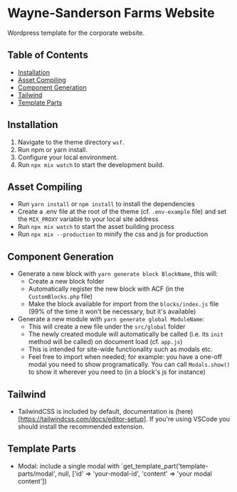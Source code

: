 # Wayne-Sanderson Farms Website

Wordpress template for the corporate website.

## Table of Contents

- [Installation](#installation)
- [Asset Compiling](#asset-compiling)
- [Component Generation](#component-generation)
- [Tailwind](#tailwind)
- [Template Parts](#template-parts)

## Installation

1. Navigate to the theme directory `wsf`.
2. Run npm or yarn install.
3. Configure your local environment.
4. Run `npx mix watch` to start the development build.

## Asset Compiling

-   Run `yarn install` or `npm install` to install the dependencies
-   Create a .env file at the root of the theme (cf. `.env-example` file) and set the `MIX_PROXY` variable to your local site address
-   Run `npx mix watch` to start the asset building process
-   Run `npx mix --production` to minify the css and js for production

## Component Generation

-   Generate a new block with `yarn generate block BlockName`, this will:
    -   Create a new block folder
    -   Automatically register the new block with ACF (in the `CustomBlocks.php` file)
    -   Make the block available for import from the `blocks/index.js` file (99% of the time it won't be necessary, but it's available)
-   Generate a new module with `yarn generate global ModuleName`:
    -   This will create a new file under the `src/global` folder
    -   The newly created module will automatically be called (i.e. its `init` method will be called) on document load (cf. `app.js`)
    -   This is intended for site-wide functionality such as modals etc.
    -   Feel free to import when needed; for example: you have a one-off modal you need to show programatically. You can call `Modals.show()` to show it wherever you need to (in a block's js for instance)

## Tailwind

-   TailwindCSS is included by default, documentation is (here)[https://tailwindcss.com/docs/editor-setup]. If you're using VSCode you should install the recommended extension.

## Template Parts

-   Modal: include a single modal with `get_template_part('template-parts/modal', null, ['id' => 'your-modal-id', 'content' => 'your modal content'])
